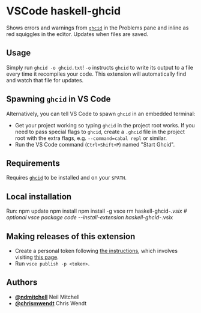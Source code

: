 # VSCode haskell-ghcid

Shows errors and warnings from [`ghcid`](https://github.com/ndmitchell/ghcid) in the Problems pane and inline as red squiggles in the editor. Updates when files are saved.

## Usage

Simply run `ghcid -o ghcid.txt`! `-o` instructs `ghcid` to write its output to a file every time it recompiles your code. This extension will automatically find and watch that file for updates.

## Spawning `ghcid` in VS Code

Alternatively, you can tell VS Code to spawn `ghcid` in an embedded terminal:

* Get your project working so typing `ghcid` in the project root works. If you need to pass special flags to `ghcid`, create a `.ghcid` file in the project root with the extra flags, e.g. `--command=cabal repl` or similar.
* Run the VS Code command (`Ctrl+Shift+P`) named "Start Ghcid".

## Requirements

Requires [`ghcid`](https://github.com/ndmitchell/ghcid) to be installed and on your `$PATH`.

## Local installation

Run:
    npm update
    npm install
    npm install -g vsce
    rm haskell-ghcid-*.vsix # optional
    vsce package
    code --install-extension haskell-ghcid-*.vsix

## Making releases of this extension

* Create a personal token following [the instructions](https://code.visualstudio.com/api/working-with-extensions/publishing-extension#get-a-personal-access-token), which involves visiting [this page](https://ndmitchell.visualstudio.com/_usersSettings/tokens).
* Run `vsce publish -p <token>`.

## Authors

* [**@ndmitchell**](https://github.com/ndmitchell) Neil Mitchell
* [**@chrismwendt**](https://github.com/chrismwendt) Chris Wendt
